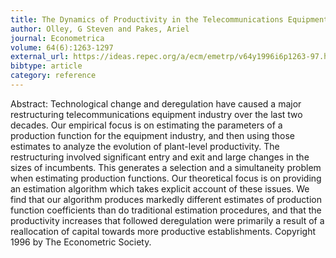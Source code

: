 ```yaml
---
title: The Dynamics of Productivity in the Telecommunications Equipment Industry
author: Olley, G Steven and Pakes, Ariel
journal: Econometrica
volume: 64(6):1263-1297
external_url: https://ideas.repec.org/a/ecm/emetrp/v64y1996i6p1263-97.html
bibtype: article
category: reference
---
```

Abstract:  Technological change and deregulation have caused a major restructuring telecommunications equipment industry over the last two decades. Our empirical focus is on estimating the parameters of a production function for the equipment industry, and then using those estimates to analyze the evolution of plant-level productivity. The restructuring involved significant entry and exit and large changes in the sizes of incumbents. This generates a selection and a simultaneity problem when estimating production functions. Our theoretical focus is on providing an estimation algorithm which takes explicit account of these issues. We find that our algorithm produces markedly different estimates of production function coefficients than do traditional estimation procedures, and that the productivity increases that followed deregulation were primarily a result of a reallocation of capital towards more productive establishments. Copyright 1996 by The Econometric Society.
